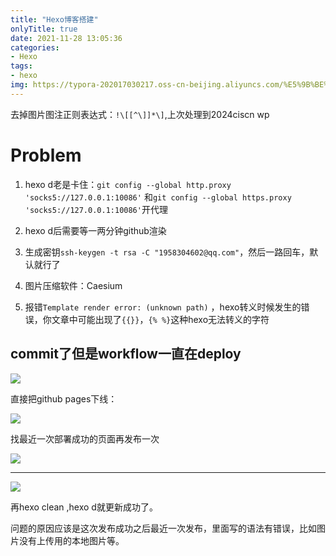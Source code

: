 ```yaml
---
title: "Hexo博客搭建"
onlyTitle: true
date: 2021-11-28 13:05:36
categories:
- Hexo
tags:
- hexo
img: https://typora-202017030217.oss-cn-beijing.aliyuncs.com/%E5%9B%BE%E7%89%87%E7%B4%A0%E6%9D%90/1080P%20A%20%E6%94%B6%E8%97%8F%E9%87%8F%E6%9C%80%E5%A4%9A/1080PA%E5%A3%81%E7%BA%B870.jpg
---
```


去掉图片图注正则表达式：`!\[[^\]]*\]`,上次处理到2024ciscn wp
# Problem
1. hexo d老是卡住：`git config --global http.proxy 'socks5://127.0.0.1:10086'`
    和`git config --global https.proxy 'socks5://127.0.0.1:10086'`开代理
2. hexo d后需要等一两分钟github渲染
3. 生成密钥`ssh-keygen -t rsa -C "1958304602@qq.com"`，然后一路回车，默认就行了

4. 图片压缩软件：Caesium

5. 报错`Template render error: (unknown path)` ，hexo转义时候发生的错误，你文章中可能出现了`{{}}`，`{% %}`这种hexo无法转义的字符


## commit了但是workflow一直在deploy

![](https://typora-202017030217.oss-cn-beijing.aliyuncs.com/typora/image-20230629135406086.png)

直接把github pages下线：

![](https://typora-202017030217.oss-cn-beijing.aliyuncs.com/typora/image-20230629135518254.png)

找最近一次部署成功的页面再发布一次

![](https://typora-202017030217.oss-cn-beijing.aliyuncs.com/typora/image-20230629135544231.png)

****

![](https://typora-202017030217.oss-cn-beijing.aliyuncs.com/typora/image-20230629135618866.png)

再hexo clean ,hexo d就更新成功了。

问题的原因应该是这次发布成功之后最近一次发布，里面写的语法有错误，比如图片没有上传用的本地图片等。

